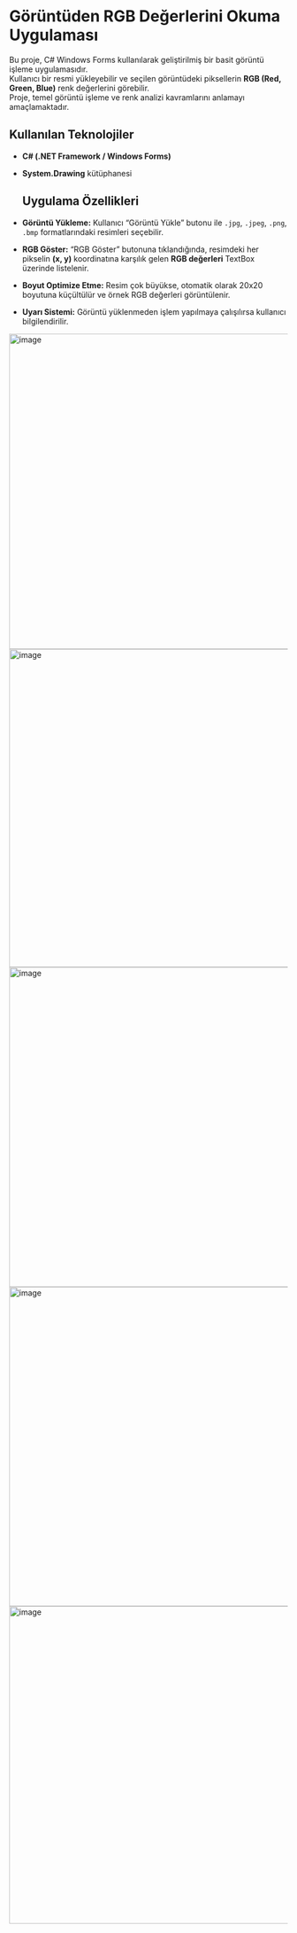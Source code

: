 # Görüntüden RGB Değerlerini Okuma Uygulaması
Bu proje, C# Windows Forms kullanılarak geliştirilmiş bir basit görüntü işleme uygulamasıdır.  
Kullanıcı bir resmi yükleyebilir ve seçilen görüntüdeki piksellerin **RGB (Red, Green, Blue)** renk değerlerini görebilir.  
Proje, temel görüntü işleme ve renk analizi kavramlarını anlamayı amaçlamaktadır.
## Kullanılan Teknolojiler
- **C# (.NET Framework / Windows Forms)**
- **System.Drawing** kütüphanesi

  ##  Uygulama Özellikleri

-  **Görüntü Yükleme:** Kullanıcı “Görüntü Yükle” butonu ile `.jpg`, `.jpeg`, `.png`, `.bmp` formatlarındaki resimleri seçebilir.  
-  **RGB Göster:** “RGB Göster” butonuna tıklandığında, resimdeki her pikselin **(x, y)** koordinatına karşılık gelen **RGB değerleri** TextBox üzerinde listelenir.  
-  **Boyut Optimize Etme:** Resim çok büyükse, otomatik olarak 20x20 boyutuna küçültülür ve örnek RGB değerleri görüntülenir.  
-  **Uyarı Sistemi:** Görüntü yüklenmeden işlem yapılmaya çalışılırsa kullanıcı bilgilendirilir.

<img width="945" height="569" alt="image" src="https://github.com/user-attachments/assets/774586ed-988a-4173-b1d5-e7a3b9ea9555" />
<img width="945" height="574" alt="image" src="https://github.com/user-attachments/assets/2e3bb701-0e09-463a-b583-4b2af83f8afb" />
<img width="945" height="577" alt="image" src="https://github.com/user-attachments/assets/fdc2b0e4-2c5c-4ec4-8776-cfa06e716be9" />
<img width="945" height="576" alt="image" src="https://github.com/user-attachments/assets/5f2bb0a8-29ba-4a57-b5e7-8d60c5713e98" />
<img width="945" height="573" alt="image" src="https://github.com/user-attachments/assets/85246708-2c64-4227-b497-8b3a699c1545" />

